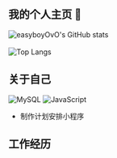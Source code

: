 ## 我的个人主页 👋
![easyboyOvO's GitHub stats](https://github-readme-stats.vercel.app/api?username=easyboyOvO)
</br>
</br>
![Top Langs](https://github-readme-stats.vercel.app/api/top-langs/?username=easyboyOvO)

## 关于自己
![MySQL](https://img.shields.io/badge/mysql-4479A1.svg?style=for-the-badge&logo=mysql&logoColor=white)
<img src="https://img.shields.io/badge/JavaScript-F7DF1E?style=for-the-badge&logo=JavaScript&logoColor=white" alt="JavaScript">
- 制作计划安排小程序

## 工作经历

<!--
**easyboyOvO/easyboyOvO** is a ✨ _special_ ✨ repository because its `README.md` (this file) appears on your GitHub profile.

Here are some ideas to get you started:

- 🔭 I’m currently working on ...
- 🌱 I’m currently learning ...
- 👯 I’m looking to collaborate on ...
- 🤔 I’m looking for help with ...
- 💬 Ask me about ...
- 📫 How to reach me: ...
- 😄 Pronouns: ...
- ⚡ Fun fact: ...
-->
